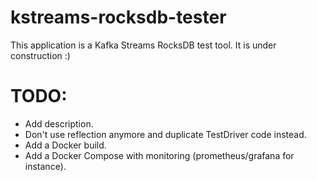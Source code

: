 # kstreams-rocksdb-tester

This application is a Kafka Streams RocksDB test tool.
It is under construction :)

# TODO:

- Add description.
- Don't use reflection anymore and duplicate TestDriver code instead.
- Add a Docker build.
- Add a Docker Compose with monitoring (prometheus/grafana for instance).
